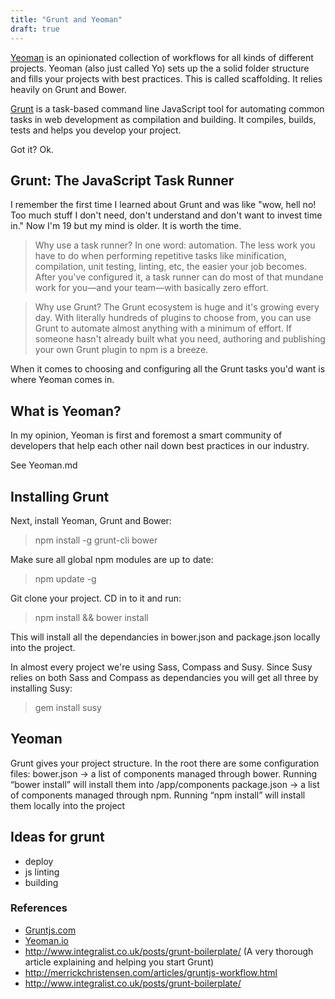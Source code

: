 ```yaml
---
title: "Grunt and Yeoman"
draft: true
---
```


[Yeoman](http://yeoman.io/) is an opinionated collection of workflows for all kinds of different projects. Yeoman (also just called Yo) sets up the a solid folder structure and fills your projects with best practices. This is called scaffolding. It relies heavily on Grunt and Bower.

[Grunt](http://gruntjs.com/) is a task-based command line JavaScript tool for automating common tasks in web development as compilation and building. It compiles, builds, tests and helps you develop your project.

Got it? Ok.

## Grunt: The JavaScript Task Runner

I remember the first time I learned about Grunt and was like "wow, hell no! Too much stuff I don't need, don't understand and don't want to invest time in." Now I'm 19 but my mind is older. It is worth the time.

> Why use a task runner?
In one word: automation. The less work you have to do when performing repetitive tasks like minification, compilation, unit testing, linting, etc, the easier your job becomes. After you've configured it, a task runner can do most of that mundane work for you—and your team—with basically zero effort.

> Why use Grunt?
The Grunt ecosystem is huge and it's growing every day. With literally hundreds of plugins to choose from, you can use Grunt to automate almost anything with a minimum of effort. If someone hasn't already built what you need, authoring and publishing your own Grunt plugin to npm is a breeze.

When it comes to choosing and configuring all the Grunt tasks you'd want is where Yeoman comes in.

## What is Yeoman?

In my opinion, Yeoman is first and foremost a smart community of developers that help each other nail down best practices in our industry.

See Yeoman.md

## Installing Grunt

Next, install Yeoman, Grunt and Bower:
> npm install -g  grunt-cli bower

Make sure all global npm modules are up to date:
> npm update -g

Git clone your project. CD in to it and run:
> npm install && bower install

This will install all the dependancies in bower.json and package.json locally into the project.

In almost every project we're using Sass, Compass and Susy. Since Susy relies on both Sass and Compass as dependancies you will get all three by installing Susy:

> gem install susy

## Yeoman

Grunt gives your project structure. In the root there are some configuration files:
bower.json -> a list of components managed through bower. Running “bower install” will install them into /app/components
package.json -> a list of components managed through npm. Running “npm install” will install them locally into the project

## Ideas for grunt

- deploy
- js linting
- building

### References

- [Gruntjs.com](http://gruntjs.com/)
- [Yeoman.io](http://yeoman.io/)
- http://www.integralist.co.uk/posts/grunt-boilerplate/ (A very thorough article explaining and helping you start Grunt)
- http://merrickchristensen.com/articles/gruntjs-workflow.html
- http://www.integralist.co.uk/posts/grunt-boilerplate/
